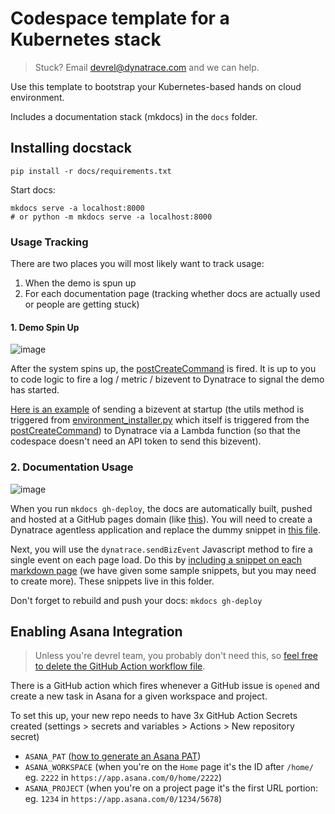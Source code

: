 # Codespace template for a Kubernetes stack

> Stuck? Email devrel@dynatrace.com and we can help.

Use this template to bootstrap your Kubernetes-based hands on cloud environment.

Includes a documentation stack (mkdocs) in the `docs` folder.

## Installing docstack

```
pip install -r docs/requirements.txt
```

Start docs:

```
mkdocs serve -a localhost:8000
# or python -m mkdocs serve -a localhost:8000
```

### Usage Tracking

There are two places you will most likely want to track usage:

1. When the demo is spun up
2. For each documentation page (tracking whether docs are actually used or people are getting stuck)

#### 1. Demo Spin Up

![image](https://github.com/user-attachments/assets/db890cae-67d7-4943-a2ba-01afdd01982c)

After the system spins up, the [postCreateCommand](https://github.com/Dynatrace/demo-kubernetes-template/blob/main/.devcontainer/devcontainer.json#L42) is fired. It is up to you to code logic to fire a log / metric / bizevent to Dynatrace to signal the demo has started.

[Here is an example](https://github.com/Dynatrace/obslab-release-validation/blob/main/utils.py#L386) of sending a bizevent at startup (the utils method is triggered from [environment_installer.py](https://github.com/Dynatrace/obslab-release-validation/blob/main/environment_installer.py) which itself is triggered from the [postCreateCommand](https://github.com/Dynatrace/obslab-release-validation/blob/main/.devcontainer/devcontainer.json#L47)) to Dynatrace via a Lambda function (so that the codespace doesn't need an API token to send this bizevent).

### 2. Documentation Usage

![image](https://github.com/user-attachments/assets/ee925d40-2a3c-440f-9373-ef11015243e8)

When you run `mkdocs gh-deploy`, the docs are automatically built, pushed and hosted at a GitHub pages domain (like [this](https://dynatrace.github.io/obslab-syslog)).
You will need to create a Dynatrace agentless application and replace the dummy snippet in [this file](https://github.com/Dynatrace/demo-kubernetes-template/blob/main/docs/overrides/main.html#L10).

Next, you will use the `dynatrace.sendBizEvent` Javascript method to fire a single event on each page load.
Do this by [including a snippet on each markdown page](https://github.com/Dynatrace/demo-kubernetes-template/blob/main/docs/index.md?plain=1#L5) (we have given some sample snippets, but you may need to create more). These snippets live in this folder.

Don't forget to rebuild and push your docs: `mkdocs gh-deploy`

## Enabling Asana Integration

> Unless you're devrel team, you probably don't need this, so [feel free to delete the GitHub Action workflow file](https://github.com/Dynatrace/demo-kubernetes-template/blob/main/.github/workflows/push_new_issues_to_asana.yml.tmpl).

There is a GitHub action which fires whenever a GitHub issue is `opened` and create a new task in Asana for a given workspace and project.

To set this up, your new repo needs to have 3x GitHub Action Secrets created (settings > secrets and variables > Actions > New repository secret)

- `ASANA_PAT` ([how to generate an Asana PAT](https://developers.asana.com/docs/personal-access-token))
- `ASANA_WORKSPACE` (when you're on the `Home` page it's the ID after `/home/` eg. `2222` in `https://app.asana.com/0/home/2222`)
- `ASANA_PROJECT` (when you're on a project page it's the first URL portion: eg. `1234` in `https://app.asana.com/0/1234/5678`)
